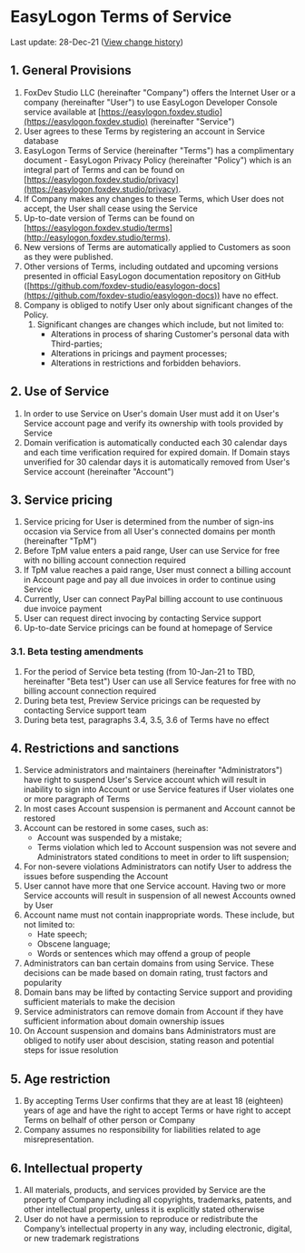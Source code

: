 # EasyLogon Terms of Service
Last update: 28-Dec-21 ([View change history](https://github.com/foxdev-studio/easylogon-docs/commits/master/3-Legal%20documents/1-Terms%20of%20Service.md))

## 1. General Provisions
1. FoxDev Studio LLC (hereinafter "Company") offers the Internet User or a company (hereinafter "User") to use EasyLogon Developer Console service available at [https://easylogon.foxdev.studio](https://easylogon.foxdev.studio) (hereinafter "Service")
2. User agrees to these Terms by registering an account in Service database
3. EasyLogon Terms of Service (hereinafter "Terms") has a complimentary document - EasyLogon Privacy Policy (hereinafter "Policy") which is an integral part of Terms and can be found on [https://easylogon.foxdev.studio/privacy](https://easylogon.foxdev.studio/privacy).
4. If Company makes any changes to these Terms, which User does not accept, the User shall cease using the Service
5. Up-to-date version of Terms can be found on [https://easylogon.foxdev.studio/terms](http://easylogon.foxdev.studio/terms).
6. New versions of Terms are automatically applied to Customers as soon as they were published.
7. Other versions of Terms, including outdated and upcoming versions presented in official EasyLogon documentation repository on GitHub ([https://github.com/foxdev-studio/easylogon-docs](https://github.com/foxdev-studio/easylogon-docs)) have no effect.
8. Company is obliged to notify User only about significant changes of the Policy.
	1. Significant changes are changes which include, but not limited to:
		- Alterations in process of sharing Customer's personal data with Third-parties;
		- Alterations in pricings and payment processes;
		- Alterations in restrictions and forbidden behaviors.

## 2. Use of Service
1. In order to use Service on User's domain User must add it on User's Service account page and verify its ownership with tools provided by Service
2. Domain verification is automatically conducted each 30 calendar days and each time verification required for expired domain. If Domain stays unverified for 30 calendar days it is automatically removed from User's Service account (hereinafter "Account")

## 3. Service pricing
1. Service pricing for User is determined from the number of sign-ins occasion via Service from all User's connected domains per month (hereinafter "TpM")
2. Before TpM value enters a paid range, User can use Service for free with no billing account connection required
3. If TpM value reaches a paid range, User must connect a billing account in Account page and pay all due invoices in order to continue using Service
4. Currently, User can connect PayPal billing account to use continuous due invoice payment
5. User can request direct invocing by contacting Service support
6. Up-to-date Service pricings can be found at homepage of Service
### 3.1. Beta testing amendments
1. For the period of Service beta testing (from 10-Jan-21 to TBD, hereinafter "Beta test") User can use all Service features for free with no billing account connection required
2. During beta test, Preview Service pricings can be requested by contacting Service support team
3. During beta test, paragraphs 3.4, 3.5, 3.6 of Terms have no effect

## 4. Restrictions and sanctions
1. Service administrators and maintainers (hereinafter "Administrators") have right to suspend User's Service account which will result in inability to sign into Account or use Service features if User violates one or more paragraph of Terms
2. In most cases Account suspension is permanent and Account cannot be restored
3. Account can be restored in some cases, such as:
	- Account was suspended by a mistake;
	- Terms violation which led to Account suspension was not severe and Administrators stated conditions to meet in order to lift suspension;
4. For non-severe violations Administrators can notify User to address the issues before suspending the Account
5. User cannot have more that one Service account. Having two or more Service accounts will result in suspension of all newest Accounts owned by User
6. Account name must not contain inappropriate words. These include, but not limited to:
	- Hate speech;
	- Obscene language;
	- Words or sentences which may offend a group of people
7. Administrators can ban certain domains from using Service. These decisions can be made based on domain rating, trust factors and popularity
8. Domain bans may be lifted by contacting Service support and providing sufficient materials to make the decision
9. Service administrators can remove domain from Account if they have sufficient information about domain ownership issues
10. On Account suspension and domains bans Administrators must are obliged to notify user about descision, stating reason and potential steps for issue resolution

## 5. Age restriction
1. By accepting Terms User confirms that they are at least 18 (eighteen) years of age and have the right to accept Terms or have right to accept Terms on belhalf of other person or Company
3. Company assumes no responsibility for liabilities related to age misrepresentation.

## 6. Intellectual property
1. All materials, products, and services provided by Service are the property of Company including all copyrights, trademarks, patents, and other intellectual property, unless it is explicitly stated otherwise
2. User do not have a permission to reproduce or redistribute the Company’s intellectual property in any way, including electronic, digital, or new trademark registrations